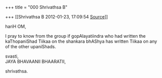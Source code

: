 +++
title = "000 Shrivathsa B"

+++
[[Shrivathsa B	2012-01-23, 17:09:54 [Source](https://groups.google.com/g/bvparishat/c/buI4BLEVVOY)]]



hariH OM,  
  
 I pray to know from the group if gopAlayatiindra who had written the kaThopaniShad Tiikaa on the shankara bhAShya has written Tiikaa on any of the other upaniShads.  
  
svasti,  
 JAYA BHAVAANII BHAARATII,  

shrivathsa.  

